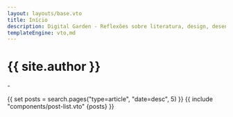 ```yaml
---
layout: layouts/base.vto
title: Início
description: Digital Garden - Reflexões sobre literatura, design, desenvolvimento, produtividade e vida
templateEngine: vto,md
---
```


# {{ site.author }}

<p>-</p>

{{ set posts = search.pages("type=article", "date=desc", 5) }}
{{ include "components/post-list.vto" {posts} }}

